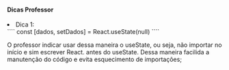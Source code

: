 <h4>Dicas Professor</h4>

<li> Dica 1: </li>
````
const [dados, setDados] = React.useState(null)
````

<p>O professor indicar usar dessa maneira o useState, ou seja, não importar
no início e sim escrever React. antes do useState.
Dessa maneira facilida a manutenção do código e evita esquecimento de importações; 
</p>